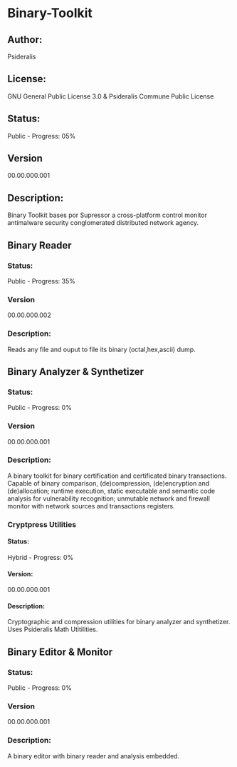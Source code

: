 # Binary-Toolkit
## Author: 
Psideralis<br/>
## License: 
GNU General Public License 3.0 & Psideralis Commune Public License<br/>
## Status:
Public - Progress: 05%<br/>
## Version
00.00.000.001<br/>
## Description:
Binary Toolkit bases por Supressor a cross-platform control monitor antimalware security conglomerated distributed network agency.<br/>

## Binary Reader
### Status:
Public - Progress: 35%<br/>
### Version
00.00.000.002<br/>
### Description:
Reads any file and ouput to file its binary (octal,hex,ascii) dump.<br/>

## Binary Analyzer & Synthetizer
### Status:
Public - Progress: 0%<br/>
### Version
00.00.000.001<br/>
### Description:
A binary toolkit for binary certification and certificated binary transactions. Capable of binary comparison, (de)compression, (de)encryption and (de)allocation; runtime execution, static executable and semantic code analysis for vulnerability recognition; unmutable network and firewall monitor with network sources and transactions registers.<br/>

### Cryptpress Utilities
#### Status:
Hybrid - Progress: 0%<br/>
#### Version:
00.00.000.001<br/>
#### Description:
Cryptographic and compression utilities for binary analyzer and synthetizer. Uses Psideralis Math Utitilities. 

## Binary Editor & Monitor
### Status:
Public - Progress: 0%<br/>
### Version
00.00.000.001<br/>
### Description:
A binary editor with binary reader and analysis embedded.<br/>